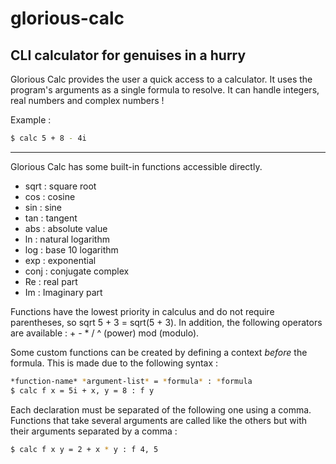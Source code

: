 # glorious-calc
CLI calculator for genuises in a hurry
-----------
Glorious Calc provides the user a quick access to a calculator. It uses the program's arguments as a single formula to resolve. It can handle integers, real numbers and complex numbers !

Example :

```bash
$ calc 5 + 8 - 4i
```

-----------

Glorious Calc has some built-in functions accessible directly.

* sqrt : square root
* cos : cosine
* sin : sine
* tan : tangent
* abs : absolute value
* ln : natural logarithm
* log : base 10 logarithm
* exp : exponential
* conj : conjugate complex
* Re : real part
* Im : Imaginary part

Functions have the lowest priority in calculus and do not require parentheses, so sqrt 5 + 3 = sqrt(5 + 3).
In addition, the following operators are available : + - * / ^ (power) mod (modulo).

Some custom functions can be created by defining a context *before* the formula.
This is made due to the following syntax :

```bash
*function-name* *argument-list* = *formula* : *formula
$ calc f x = 5i + x, y = 8 : f y
```

Each declaration must be separated of the following one using a comma.
Functions that take several arguments are called like the others but with their arguments separated by a comma :

```bash
$ calc f x y = 2 + x * y : f 4, 5
```
